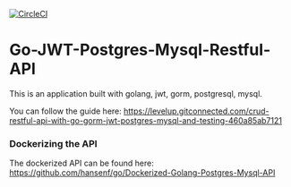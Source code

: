 [![CircleCI](https://circleci.com/gh/hansenf/go/Go-JWT-Postgres-Mysql-Restful-API.svg?style=svg)](https://circleci.com/gh/hansenf/go/Go-JWT-Postgres-Mysql-Restful-API)

# Go-JWT-Postgres-Mysql-Restful-API
This is an application built with golang, jwt, gorm, postgresql, mysql.

You can follow the guide here:
https://levelup.gitconnected.com/crud-restful-api-with-go-gorm-jwt-postgres-mysql-and-testing-460a85ab7121

### Dockerizing the API
The dockerized API can be found here:
https://github.com/hansenf/go/Dockerized-Golang-Postgres-Mysql-API

